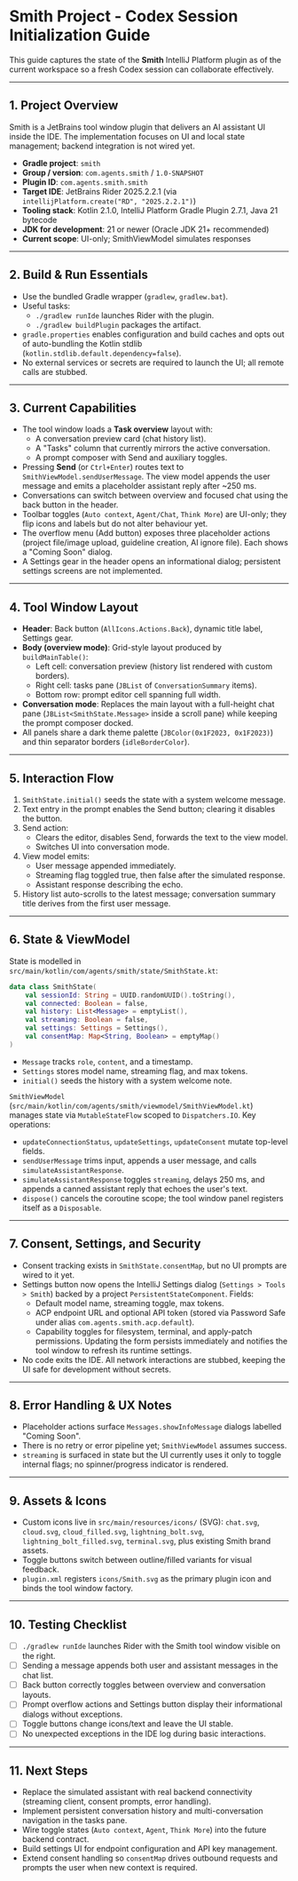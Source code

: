 # Smith Project - Codex Session Initialization Guide

This guide captures the state of the **Smith** IntelliJ Platform plugin as of the current workspace so a fresh Codex session can collaborate effectively.

---

## 1. Project Overview
Smith is a JetBrains tool window plugin that delivers an AI assistant UI inside the IDE. The implementation focuses on UI and local state management; backend integration is not wired yet.

- **Gradle project**: `smith`
- **Group / version**: `com.agents.smith` / `1.0-SNAPSHOT`
- **Plugin ID**: `com.agents.smith.smith`
- **Target IDE**: JetBrains Rider 2025.2.2.1 (via `intellijPlatform.create("RD", "2025.2.2.1")`)
- **Tooling stack**: Kotlin 2.1.0, IntelliJ Platform Gradle Plugin 2.7.1, Java 21 bytecode
- **JDK for development**: 21 or newer (Oracle JDK 21+ recommended)
- **Current scope**: UI-only; SmithViewModel simulates responses

---

## 2. Build & Run Essentials
- Use the bundled Gradle wrapper (`gradlew`, `gradlew.bat`).
- Useful tasks:
  - `./gradlew runIde` launches Rider with the plugin.
  - `./gradlew buildPlugin` packages the artifact.
- `gradle.properties` enables configuration and build caches and opts out of auto-bundling the Kotlin stdlib (`kotlin.stdlib.default.dependency=false`).
- No external services or secrets are required to launch the UI; all remote calls are stubbed.

---

## 3. Current Capabilities
- The tool window loads a **Task overview** layout with:
  - A conversation preview card (chat history list).
  - A "Tasks" column that currently mirrors the active conversation.
  - A prompt composer with Send and auxiliary toggles.
- Pressing **Send** (or `Ctrl+Enter`) routes text to `SmithViewModel.sendUserMessage`. The view model appends the user message and emits a placeholder assistant reply after ~250 ms.
- Conversations can switch between overview and focused chat using the back button in the header.
- Toolbar toggles (`Auto context`, `Agent/Chat`, `Think More`) are UI-only; they flip icons and labels but do not alter behaviour yet.
- The overflow menu (Add button) exposes three placeholder actions (project file/image upload, guideline creation, AI ignore file). Each shows a "Coming Soon" dialog.
- A Settings gear in the header opens an informational dialog; persistent settings screens are not implemented.

---

## 4. Tool Window Layout
- **Header**: Back button (`AllIcons.Actions.Back`), dynamic title label, Settings gear.
- **Body (overview mode)**: Grid-style layout produced by `buildMainTable()`:
  - Left cell: conversation preview (history list rendered with custom borders).
  - Right cell: tasks pane (`JBList` of `ConversationSummary` items).
  - Bottom row: prompt editor cell spanning full width.
- **Conversation mode**: Replaces the main layout with a full-height chat pane (`JBList<SmithState.Message>` inside a scroll pane) while keeping the prompt composer docked.
- All panels share a dark theme palette (`JBColor(0x1F2023, 0x1F2023)`) and thin separator borders (`idleBorderColor`).

---

## 5. Interaction Flow
1. `SmithState.initial()` seeds the state with a system welcome message.
2. Text entry in the prompt enables the Send button; clearing it disables the button.
3. Send action:
   - Clears the editor, disables Send, forwards the text to the view model.
   - Switches UI into conversation mode.
4. View model emits:
   - User message appended immediately.
   - Streaming flag toggled true, then false after the simulated response.
   - Assistant response describing the echo.
5. History list auto-scrolls to the latest message; conversation summary title derives from the first user message.

---

## 6. State & ViewModel
State is modelled in `src/main/kotlin/com/agents/smith/state/SmithState.kt`:

```kotlin
data class SmithState(
    val sessionId: String = UUID.randomUUID().toString(),
    val connected: Boolean = false,
    val history: List<Message> = emptyList(),
    val streaming: Boolean = false,
    val settings: Settings = Settings(),
    val consentMap: Map<String, Boolean> = emptyMap()
)
```

- `Message` tracks `role`, `content`, and a timestamp.
- `Settings` stores model name, streaming flag, and max tokens.
- `initial()` seeds the history with a system welcome note.

`SmithViewModel` (`src/main/kotlin/com/agents/smith/viewmodel/SmithViewModel.kt`) manages state via `MutableStateFlow` scoped to `Dispatchers.IO`. Key operations:

- `updateConnectionStatus`, `updateSettings`, `updateConsent` mutate top-level fields.
- `sendUserMessage` trims input, appends a user message, and calls `simulateAssistantResponse`.
- `simulateAssistantResponse` toggles `streaming`, delays 250 ms, and appends a canned assistant reply that echoes the user's text.
- `dispose()` cancels the coroutine scope; the tool window panel registers itself as a `Disposable`.

---

## 7. Consent, Settings, and Security
- Consent tracking exists in `SmithState.consentMap`, but no UI prompts are wired to it yet.
- Settings button now opens the IntelliJ Settings dialog (`Settings > Tools > Smith`) backed by a project `PersistentStateComponent`. Fields:
  - Default model name, streaming toggle, max tokens.
  - ACP endpoint URL and optional API token (stored via Password Safe under alias `com.agents.smith.acp.default`).
  - Capability toggles for filesystem, terminal, and apply-patch permissions.
  Updating the form persists immediately and notifies the tool window to refresh its runtime settings.
- No code exits the IDE. All network interactions are stubbed, keeping the UI safe for development without secrets.

---

## 8. Error Handling & UX Notes
- Placeholder actions surface `Messages.showInfoMessage` dialogs labelled "Coming Soon".
- There is no retry or error pipeline yet; `SmithViewModel` assumes success.
- `streaming` is surfaced in state but the UI currently uses it only to toggle internal flags; no spinner/progress indicator is rendered.

---

## 9. Assets & Icons
- Custom icons live in `src/main/resources/icons/` (SVG): `chat.svg`, `cloud.svg`, `cloud_filled.svg`, `lightning_bolt.svg`, `lightning_bolt_filled.svg`, `terminal.svg`, plus existing Smith brand assets.
- Toggle buttons switch between outline/filled variants for visual feedback.
- `plugin.xml` registers `icons/Smith.svg` as the primary plugin icon and binds the tool window factory.

---

## 10. Testing Checklist
- [ ] `./gradlew runIde` launches Rider with the Smith tool window visible on the right.
- [ ] Sending a message appends both user and assistant messages in the chat list.
- [ ] Back button correctly toggles between overview and conversation layouts.
- [ ] Prompt overflow actions and Settings button display their informational dialogs without exceptions.
- [ ] Toggle buttons change icons/text and leave the UI stable.
- [ ] No unexpected exceptions in the IDE log during basic interactions.

---

## 11. Next Steps
- Replace the simulated assistant with real backend connectivity (streaming client, consent prompts, error handling).
- Implement persistent conversation history and multi-conversation navigation in the tasks pane.
- Wire toggle states (`Auto context`, `Agent`, `Think More`) into the future backend contract.
- Build settings UI for endpoint configuration and API key management.
- Extend consent handling so `consentMap` drives outbound requests and prompts the user when new context is required.
